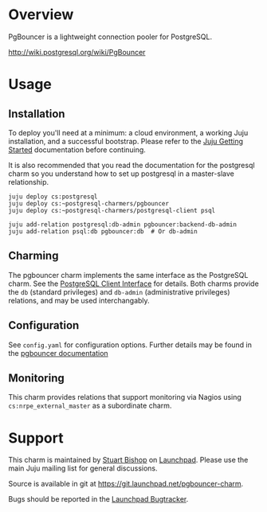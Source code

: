 # Overview

PgBouncer is a lightweight connection pooler for PostgreSQL.

http://wiki.postgresql.org/wiki/PgBouncer

# Usage

## Installation

To deploy you'll need at a minimum: a cloud environment, a working Juju
installation, and a successful bootstrap. Please refer to the
[Juju Getting Started](https://juju.ubuntu.com/docs/getting-started.html)
documentation before continuing.

It is also recommended that you read the documentation for the
postgresql charm so you understand how to set up postgresql in
a master-slave relationship.

    juju deploy cs:postgresql
    juju deploy cs:~postgresql-charmers/pgbouncer
    juju deploy cs:~postgresql-charmers/postgresql-client psql
    
    juju add-relation postgresql:db-admin pgbouncer:backend-db-admin
    juju add-relation psql:db pgbouncer:db  # Or db-admin


## Charming

The pgbouncer charm implements the same interface as the PostgreSQL charm.
See the [PostgreSQL Client Interface](http://interface-pgsql.readthedocs.io)
for details. Both charms provide the `db` (standard privileges)
and `db-admin` (administrative privileges) relations, and may be used
interchangably.


## Configuration

See `config.yaml` for configuration options. Further details may be
found in the [pgbouncer documentation](https://pgbouncer.github.io/config.html)


## Monitoring

This charm provides relations that support monitoring via Nagios using 
`cs:nrpe_external_master` as a subordinate charm.


# Support

This charm is maintained by [Stuart Bishop](mailto:stuart.bishop@canonical.com)
on [Launchpad](https://launchpad.net/pgbouncer-charm). Please use the main
Juju mailing list for general discussions.

Source is available in git at https://git.launchpad.net/pgbouncer-charm.

Bugs should be reported in the [Launchpad Bugtracker](https://bugs.launchpad.net/pgbouncer-charm).

